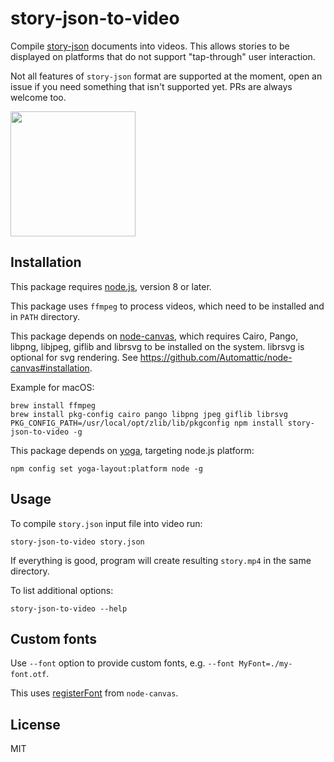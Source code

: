 # story-json-to-video

Compile [story-json](https://github.com/micnews/story-json) documents into videos. This allows stories to be displayed on platforms that do not support "tap-through" user interaction.

Not all features of `story-json` format are supported at the moment, open an issue if you need something that isn't supported yet. PRs are always welcome too.

<img src="https://user-images.githubusercontent.com/6034700/36316418-40c3cc3e-1308-11e8-98e9-27f98247cfa4.gif" width="200">

## Installation

This package requires [node.js](https://nodejs.org), version 8 or later.

This package uses `ffmpeg` to process videos, which need to be installed and in `PATH` directory.

This package depends on [node-canvas](https://github.com/Automattic/node-canvas), which requires Cairo, Pango, libpng, libjpeg, giflib and librsvg to be installed on the system. librsvg is optional for svg rendering. See https://github.com/Automattic/node-canvas#installation.

Example for macOS:

```
brew install ffmpeg
brew install pkg-config cairo pango libpng jpeg giflib librsvg
PKG_CONFIG_PATH=/usr/local/opt/zlib/lib/pkgconfig npm install story-json-to-video -g
```

This package depends on [yoga](https://github.com/facebook/yoga), targeting node.js platform:

```
npm config set yoga-layout:platform node -g
```

## Usage

To compile `story.json` input file into video run:

```
story-json-to-video story.json
```

If everything is good, program will create resulting `story.mp4` in the same directory.

To list additional options:

```
story-json-to-video --help
```




## Custom fonts

Use `--font` option to provide custom fonts, e.g. `--font MyFont=./my-font.otf`.

This uses [registerFont](https://github.com/Automattic/node-canvas#registerfont-for-bundled-fonts) from `node-canvas`.

## License

MIT
